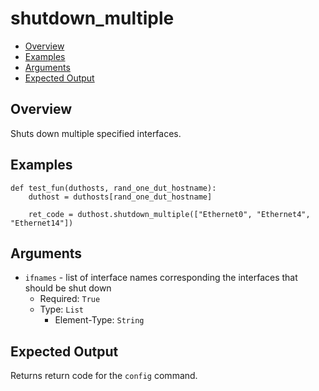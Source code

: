 # shutdown_multiple

- [Overview](#overview)
- [Examples](#examples)
- [Arguments](#arguments)
- [Expected Output](#expected-output)

## Overview
Shuts down multiple specified interfaces.

## Examples
```
def test_fun(duthosts, rand_one_dut_hostname):
    duthost = duthosts[rand_one_dut_hostname]

    ret_code = duthost.shutdown_multiple(["Ethernet0", "Ethernet4", "Ethernet14"])
```

## Arguments
- `ifnames` - list of interface names corresponding the interfaces that should be shut down
    - Required: `True`
    - Type: `List`
        - Element-Type: `String`

## Expected Output
Returns return code for the `config` command.